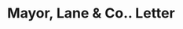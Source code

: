 ---
doi: 10.7916/D83J4R1J
date_other: '1890'
date_other_textual: 1890-1899
form: correspondence
genre:
- Letters (correspondence)
name:
- Mayor, Lane & Co.
object_in_context_url: https://biggert.cul.columbia.edu/items/view/ave_biggert_01066
subject_hierarchical_geographic:
- New York, New York, United States
subject_name:
- Mayor, Lane & Co.
title: Mayor, Lane & Co.. Letter
sort_title: Mayor, Lane & Co.. Letter
call_number: ave_biggert_01066
coordinates:
- 40.71277777777778,-74.00583333333333
pid: ave_biggert_01066
identifiers: ave_biggert_01066
canvas_id: ldpd:396331
permalink: "/items/ave_biggert_01066/"
layout: iiif-image-page
---